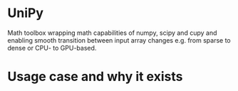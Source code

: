 # UniPy
Math toolbox wrapping math capabilities of numpy, scipy and cupy and enabling smooth transition between input array changes e.g. from sparse to dense or CPU- to GPU-based.

# Usage case and why it exists
